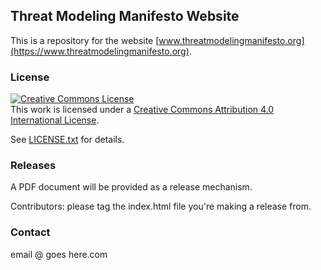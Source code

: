 ## Threat Modeling Manifesto Website

This is a repository for the website [www.threatmodelingmanifesto.org](https://www.threatmodelingmanifesto.org).

### License

<a rel="license" href="http://creativecommons.org/licenses/by/4.0/"><img alt="Creative Commons License" style="border-width:0" src="https://i.creativecommons.org/l/by/4.0/88x31.png" /></a><br />This work is licensed under a <a rel="license" href="http://creativecommons.org/licenses/by/4.0/">Creative Commons Attribution 4.0 International License</a>.

See [LICENSE.txt](LICENSE.txt) for details.

### Releases
A PDF document will be provided as a release mechanism.

Contributors: please tag the index.html file you're making a release from.


### Contact

email @ goes here.com
